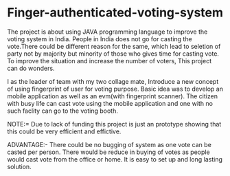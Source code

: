 # Finger-authenticated-voting-system

The project is about using JAVA programming language to improve the voting system in India. People in India does not go for casting the vote.There could be different reason for the same, which lead to seletion of party not by majority but minority of those who gives time for casting vote. 
To improve the situation and increase the number of voters, This project can do wonders.

I as the leader of team with my two collage mate, Introduce a new concept of using fingerprint of user for voting purpose. Basic idea was to develop an mobile application as well as an evm(with fingerprint scanner). The citizen with busy life can cast vote using the mobile application and one with no such faclity can go to the voting booth. 

NOTE:= Due to lack of funding this project is just an prototype showing that this could be very efficient and effictive. 


ADVANTAGE:-
There could be no bugging of system as one vote can be casted per person.
There would be reduce in buying of votes as people would cast vote from the office or home.
It is easy to set up and long lasting solution.
